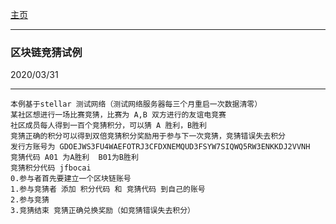  <a href="../">  主页 </a>
 
 ---

### 区块链竞猜试例

2020/03/31

---

    本例基于stellar 测试网络（测试网络服务器每三个月重启一次数据清零）
    某社区想进行一场比赛竞猜，比赛为 A,B 双方进行的友谊电竞赛
    社区成员每人得到一百个竞猜积分，可以猜 A 胜利，B胜利 
    竞猜正确的积分可以得到双倍竞猜积分奖励用于参与下一次竞猜，竞猜错误失去积分
    发行方账号为 GDOEJWS3FU4WAEFOTRJ3CFDXNEMQUD3FSYW7SIQWQ5RW3ENKKDJ2VVNH
    竞猜代码 A01 为A胜利  B01为B胜利
    竞猜积分代码 jfbocai
    0.参与者首先要建立一个区块链账号
    1.参与竞猜者 添加 积分代码 和 竞猜代码 到自己的账号
    2.参与竞猜
    3.竞猜结束 竞猜正确兑换奖励（如竞猜错误失去积分）
    
    
    
